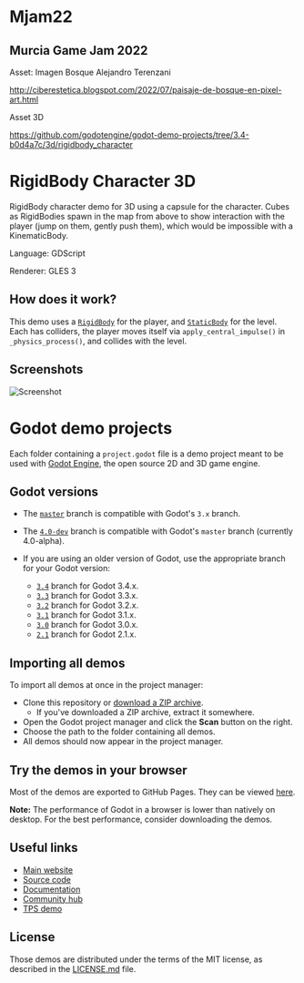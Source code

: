# Mjam22
## Murcia Game Jam 2022

Asset: Imagen Bosque Alejandro Terenzani

http://ciberestetica.blogspot.com/2022/07/paisaje-de-bosque-en-pixel-art.html 

Asset 3D

https://github.com/godotengine/godot-demo-projects/tree/3.4-b0d4a7c/3d/rigidbody_character 

# RigidBody Character 3D

RigidBody character demo for 3D using a capsule for the character.
Cubes as RigidBodies spawn in the map from above to show interaction
with the player (jump on them, gently push them), which would be
impossible with a KinematicBody.

Language: GDScript

Renderer: GLES 3

## How does it work?

This demo uses a [`RigidBody`](https://docs.godotengine.org/en/stable/classes/class_rigidbody.html)
for the player, and [`StaticBody`](https://docs.godotengine.org/en/latest/classes/class_staticbody.html)
for the level. Each has colliders, the player moves itself via
`apply_central_impulse()` in `_physics_process()`, and collides with the level.

## Screenshots

![Screenshot](screenshots/editor.png)

# Godot demo projects

Each folder containing a `project.godot` file is a demo project meant to
be used with [Godot Engine](https://godotengine.org), the open source
2D and 3D game engine.

## Godot versions

- The [`master`](https://github.com/godotengine/godot-demo-projects) branch is compatible with Godot's `3.x` branch.
- The [`4.0-dev`](https://github.com/godotengine/godot-demo-projects/tree/4.0-dev) branch is compatible with Godot's `master` branch (currently 4.0-alpha).
- If you are using an older version of Godot, use the appropriate branch for your Godot version:

  - [`3.4`](https://github.com/godotengine/godot-demo-projects/tree/3.4)
    branch for Godot 3.4.x.
  - [`3.3`](https://github.com/godotengine/godot-demo-projects/tree/3.3)
    branch for Godot 3.3.x.
  - [`3.2`](https://github.com/godotengine/godot-demo-projects/tree/3.2)
    branch for Godot 3.2.x.
  - [`3.1`](https://github.com/godotengine/godot-demo-projects/tree/3.1)
    branch for Godot 3.1.x.
  - [`3.0`](https://github.com/godotengine/godot-demo-projects/tree/3.0)
    branch for Godot 3.0.x.
  - [`2.1`](https://github.com/godotengine/godot-demo-projects/tree/2.1)
    branch for Godot 2.1.x.

## Importing all demos

To import all demos at once in the project manager:

- Clone this repository or [download a ZIP archive](https://github.com/godotengine/godot-demo-projects/archive/master.zip).
  - If you've downloaded a ZIP archive, extract it somewhere.
- Open the Godot project manager and click the **Scan** button on the right.
- Choose the path to the folder containing all demos.
- All demos should now appear in the project manager.

## Try the demos in your browser

Most of the demos are exported to GitHub Pages. They can be viewed
[here](https://godotengine.github.io/godot-demo-projects/).

**Note:** The performance of Godot in a browser is lower than natively on
desktop. For the best performance, consider downloading the demos.

## Useful links

- [Main website](https://godotengine.org)
- [Source code](https://github.com/godotengine/godot)
- [Documentation](http://docs.godotengine.org)
- [Community hub](https://godotengine.org/community)
- [TPS demo](https://github.com/godotengine/tps-demo)

## License

Those demos are distributed under the terms of the MIT license, as
described in the [LICENSE.md](LICENSE.md) file.
